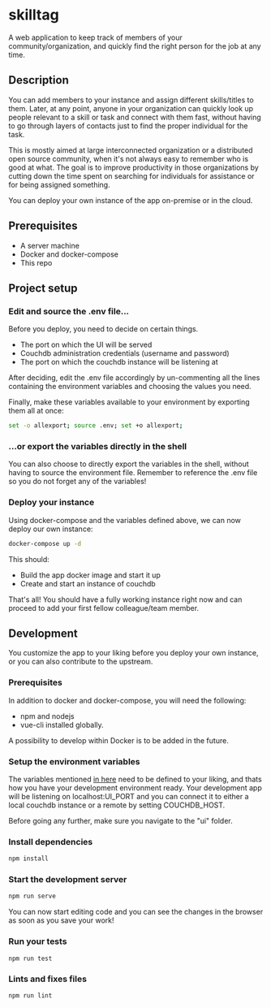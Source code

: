 # skilltag

A web application to keep track of members of your community/organization, and
quickly find the right person for the job at any time.

## Description

You can add members to your instance and assign different skills/titles to them.
Later, at any point, anyone in your organization can quickly look up people
relevant to a skill or task and connect with them fast, without having to go
through layers of contacts just to find the proper individual for the task.

This is mostly aimed at large interconnected organization or a distributed
open source community, when it's not always easy to remember who is good at
what. The goal is to improve productivity in those organizations by cutting
down the time spent on searching for individuals for assistance or for being
assigned something.

You can deploy your own instance of the app on-premise or in the cloud.

## Prerequisites

 - A server machine
 - Docker and docker-compose
 - This repo

## Project setup

### Edit and source the .env file...

Before you deploy, you need to decide on certain things.
 - The port on which the UI will be served
 - Couchdb administration credentials (username and password)
 - The port on which the couchdb instance will be listening at

After deciding, edit the .env file accordingly by un-commenting all the lines
containing the environment variables and choosing the values you need.

Finally, make these variables available to your environment by exporting them
all at once:

```bash
set -o allexport; source .env; set +o allexport;
```

### ...or export the variables directly in the shell

You can also choose to directly export the variables in the shell, without
having to source the environment file. Remember to reference the .env file
so you do not forget any of the variables!

### Deploy your instance

Using docker-compose and the variables defined above, we can now deploy our own
instance:

```bash
docker-compose up -d
```

This should:
 - Build the app docker image and start it up
 - Create and start an instance of couchdb

That's all! You should have a fully working instance right now and can proceed
to add your first fellow colleague/team member.


## Development

You customize the app to your liking before you deploy your own instance, or you
can also contribute to the upstream.

### Prerequisites

In addition to docker and docker-compose, you will need the following:
 - npm and nodejs
 - vue-cli installed globally.

A possibility to develop within Docker is to be added in the future.

### Setup the environment variables

The variables mentioned [in here](#edit-and-source-the-env-file) need to be
defined to your liking, and thats how you have your development environment
ready. Your development app will be listening on localhost:UI_PORT and you
can connect it to either a local couchdb instance or a remote by setting
COUCHDB_HOST.

Before going any further, make sure you navigate to the "ui" folder.

### Install dependencies

```bash
npm install
```

### Start the development server

```bash
npm run serve
```

You can now start editing code and you can see the changes in the browser as
soon as you save your work!

### Run your tests
```
npm run test
```

### Lints and fixes files
```
npm run lint
```
